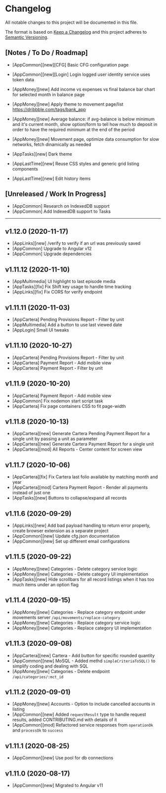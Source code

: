 # Changelog

All notable changes to this project will be documented in this file.

The format is based on [Keep a Changelog](http://keepachangelog.com/en/1.0.0/)
and this project adheres to [Semantic Versioning](http://semver.org/spec/v2.0.0.html).

## [Notes / To Do / Roadmap]

- [AppCommon][new][CFG] Basic CFG configuration page
- [AppCommon][new][Login] Login logged user identity service uses token data

- [AppMoney][new] Add income vs expenses vs final balance bar chart for selected month in balance page
- [AppMoney][new] Apply theme to movement page/list https://dribbble.com/tags/bank_app
- [AppMoney][new] Average balance: if avg-balance is below minimum and it's current month, show option/form to tell how much to deposit in order to have the required minimum at the end of the period
- [AppMoney][new] Movement page, optimize data consumption for slow networks, fetch dinamically as needed

- [AppTasks][new] Dark theme

- [AppLastTime][new] Reuse CSS styles and generic grid listing components
- [AppLastTime][new] Edit history items

## [Unreleased / Work In Progress]

- [AppCommon] Research on IndexedDB support
- [AppCommon] Add IndexedDB support to Tasks

<hr/>

## v1.12.0 (2020-11-17)

- [AppLinks][new] /verify to verify if an url was previously saved
- [AppCommon] Upgrade to Angular v12
- [AppCommon] Upgrade dependencies

## v1.11.12 (2020-11-10)

- [AppMultimedia] UI highlight to last episode media
- [AppTasks][fix] Fix Shift key usage to handle time tracking
- [AppLinks][fix] Fix CORS for verify endpoint

## v1.11.11 (2020-11-03)

- [AppCartera] Pending Provisions Report - Filter by unit
- [AppMultimedia] Add a button to use last viewed date
- [AppLogin] Small UI tweaks

## v1.11.10 (2020-10-27)

- [AppCartera] Pending Provisions Report - Filter by unit
- [AppCartera] Payment Report - Add mobile view
- [AppCartera] Payment Report - Filter by unit

## v1.11.9 (2020-10-20)

- [AppCartera] Payment Report - Add mobile view
- [AppCommon] Fix nodemon start script task
- [AppCartera] Fix page containers CSS to fit page-width

## v1.11.8 (2020-10-13)

- [AppCartera][new] Generate Cartera Pending Payment Report for a single unit by passing a unit as parameter
- [AppCartera][new] Generate Cartera Payment Report for a single unit
- [AppCartera][mod] All Reports - Center content for screen view

## v1.11.7 (2020-10-06)

- [AppCartera][fix] Fix Cartera last folio available by matching month and year
- [AppCartera][mod] Cartera Payment Report - Render all payments instead of just one
- [AppTasks][new] Buttons to collapse/expand all records

## v1.11.6 (2020-09-29)

- [AppLinks][new] Add bad payload handling to return error properly, create browser extension as a separate project
- [AppCommon][new] Update cfg.json documentation
- [AppCommon][new] Set up different email configurations

## v1.11.5 (2020-09-22)

- [AppMoney][new] Categories - Delete category service logic
- [AppMoney][new] Categories - Delete category UI implementation
- [AppTasks][new] Hide scrollbars for all record listings when it has too much items under an option flag

## v1.11.4 (2020-09-15)

- [AppMoney][new] Categories - Replace category endpoint under movements server `/api/movements/replace-category`
- [AppMoney][new] Categories - Replace category service logic
- [AppMoney][new] Categories - Replace category UI implementation

## v1.11.3 (2020-09-08)

- [AppCartera][new] Cartera - Add button for specific rounded quantity
- [AppCommon][new] MoSQL - Added methd `simpleCriteriaToSQL()` to simplify coding and dealing with SQL
- [AppMoney][new] Categories - Delete endpoint `/api/categories/:mct_id`

## v1.11.2 (2020-09-01)

- [AppMoney][new] Accounts - Option to include cancelled accounts in listing
- [AppCommon][new] Added `requestResult` type to handle request results, added CONTRIBUTING.md with details of it
- [AppCommon][mod] Refactored service responses from `operationOk` and `processOk` to `success`

## v1.11.1 (2020-08-25)

- [AppCommon][new] Use pool for db connections

## v1.11.0 (2020-08-17)

- [AppCommon][new] Migrated to Angular v11
